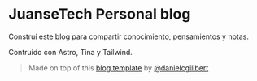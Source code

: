 # JuanseTech Personal blog

Construí este blog para compartir conocimiento, pensamientos y notas.

Contruido con Astro, Tina y Tailwind.

> Made on top of this [blog template](https://github.com/danielcgilibert/blog-template) by [@danielcgilibert](https://github.com/danielcgilibert)

